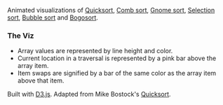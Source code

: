 Animated visualizations of [Quicksort](http://en.wikipedia.org/wiki/Quicksort), [Comb sort](http://en.wikipedia.org/wiki/Comb_sort), 
 [Gnome sort](http://en.wikipedia.org/wiki/Gnome_sort), [Selection sort](http://en.wikipedia.org/wiki/Selection_sort), 
[Bubble sort](http://en.wikipedia.org/wiki/Bubble_sort) and [Bogosort](http://en.wikipedia.org/wiki/Bogosort).
  
### The Viz

   * Array values are represented by line height and color.
   * Current location in a traversal is represented by a pink bar above the array item.
   * Item swaps are signified by a bar of the same color as the array item above that item.

Built with [D3.js](http://mbostock.github.com/d3/). Adapted from Mike Bostock's [Quicksort](http://bl.ocks.org/1582075).